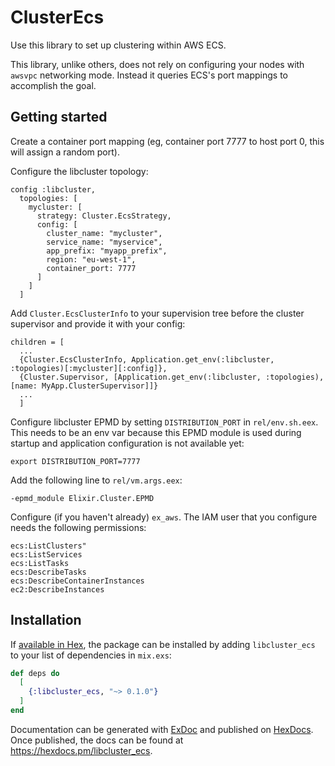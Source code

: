 # ClusterEcs

Use this library to set up clustering within AWS ECS.

This library, unlike others, does not rely on configuring your nodes with `awsvpc` networking mode. Instead it queries ECS's port mappings to accomplish the goal.

## Getting started

Create a container port mapping (eg, container port 7777 to host port 0, this will assign a random port).

Configure the libcluster topology:

```
config :libcluster,
  topologies: [
    mycluster: [
      strategy: Cluster.EcsStrategy,
      config: [
        cluster_name: "mycluster",
        service_name: "myservice",
        app_prefix: "myapp_prefix",
        region: "eu-west-1",
        container_port: 7777
      ]
    ]
  ]
```

Add `Cluster.EcsClusterInfo` to your supervision tree before the cluster supervisor and provide it with your config:

```
children = [
  ...
  {Cluster.EcsClusterInfo, Application.get_env(:libcluster, :topologies)[:mycluster][:config]},
  {Cluster.Supervisor, [Application.get_env(:libcluster, :topologies), [name: MyApp.ClusterSupervisor]]}
  ...
  ]
```

Configure libcluster EPMD by setting `DISTRIBUTION_PORT` in `rel/env.sh.eex`. This needs to be an env var because this EPMD module is used during startup and application configuration is not available yet:

```
export DISTRIBUTION_PORT=7777
```

Add the following line to `rel/vm.args.eex`:

```
-epmd_module Elixir.Cluster.EPMD
```

Configure (if you haven't already) `ex_aws`. The IAM user that you configure needs the following permissions:

```
ecs:ListClusters"
ecs:ListServices
ecs:ListTasks
ecs:DescribeTasks
ecs:DescribeContainerInstances
ec2:DescribeInstances
```

## Installation

If [available in Hex](https://hex.pm/docs/publish), the package can be installed
by adding `libcluster_ecs` to your list of dependencies in `mix.exs`:

```elixir
def deps do
  [
    {:libcluster_ecs, "~> 0.1.0"}
  ]
end
```

Documentation can be generated with [ExDoc](https://github.com/elixir-lang/ex_doc)
and published on [HexDocs](https://hexdocs.pm). Once published, the docs can
be found at <https://hexdocs.pm/libcluster_ecs>.


